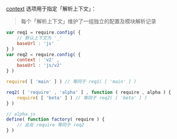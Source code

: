 [context](http://requirejs.org/docs/api.html#config-context) 选项用于指定「解析上下文」：

> 每个「解析上下文」维护了一组独立的配置及模块解析记录

```js
var req1 = require.config( {
    // 默认上下文为 '_'
    baseUrl : 'js'
} )
var req2 = require.config( {
    context : 'v2' ,
    baseUrl : 'js/v2'
} )

require( [ 'main' ] ) // 等同于 req1( [ 'main' ] )

req2( [ 'require' , 'alpha' ] , function ( require , alpha ) {
    require( [ 'beta' ] ) // 等同于 req2( [ 'beta' ] )
} )

// alpha.js
define( function factory( require ) {
    // 此处 require 等同于 req2
} )
```
